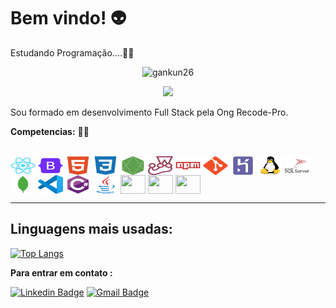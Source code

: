 # Bem vindo!   👽
Estudando Programação....👨‍💻

<p align="center"> <img src="https://komarev.com/ghpvc/?username=gankun26&label=Profile%20views&color=0e75b6&style=flat" alt="gankun26" /> </p>

<p align = 'center'>   
 
<img src = "https://gidigi.com/cdn/love.gif">    

Sou formado em desenvolvimento Full Stack pela Ong Recode-Pro.

**Competencias:** 🧙‍♂️     

 <div style="display: inline_block"><br>
  <img align="center" height="30" width="40" src="https://github.com/devicons/devicon/blob/master/icons/react/react-original.svg">
  <img align="center" height="30" width="40" src="https://github.com/devicons/devicon/blob/master/icons/bootstrap/bootstrap-plain.svg">
  <img align="center" height="30" width="40" src="https://github.com/devicons/devicon/blob/master/icons/html5/html5-plain.svg">
   <img align="center" height="30" width="40" src="https://github.com/devicons/devicon/blob/master/icons/css3/css3-plain.svg">
   <img align="center" height="30" width="40" src="https://github.com/devicons/devicon/blob/master/icons/nodejs/nodejs-plain.svg">
   <img align="center" height="30" width="40" src="https://github.com/devicons/devicon/blob/master/icons/jest/jest-plain.svg">
   <img align="center" height="30" width="40" src="https://github.com/devicons/devicon/blob/master/icons/npm/npm-original-wordmark.svg">
  <img align="center" height="30" width="40" src="https://github.com/devicons/devicon/blob/master/icons/git/git-plain.svg">
  <img align="center" height="30" width="40" src="https://github.com/devicons/devicon/blob/master/icons/heroku/heroku-plain.svg">
  <img align="center" height="30" width="40" src="https://github.com/devicons/devicon/blob/master/icons/linux/linux-original.svg">
  <img align="center" height="30" width="40" src="https://github.com/devicons/devicon/blob/master/icons/microsoftsqlserver/microsoftsqlserver-original-wordmark.svg">
  <img align="center" height="30" width="40" src="https://github.com/devicons/devicon/blob/master/icons/mongodb/mongodb-plain.svg">
  <img align="center" height="30" width="40" src="https://github.com/devicons/devicon/blob/master/icons/vscode/vscode-original.svg">
  <img align="center" height="30" width="40" src="https://github.com/devicons/devicon/blob/master/icons/csharp/csharp-original.svg">
  <img align="center" height="30" width="40" src="https://github.com/devicons/devicon/blob/master/icons/java/java-original.svg">
  <img align="center" height="30" width="40" src="https://cdn.jsdelivr.net/gh/devicons/devicon/icons/knockout/knockout-plain-wordmark.svg">
   <img align="center" height="30" width="40" src="https://cdn.jsdelivr.net/gh/devicons/devicon/icons/visualstudio/visualstudio-plain.svg">
   <img align="center" height="30" width="40"  src="https://cdn.jsdelivr.net/gh/devicons/devicon/icons/trello/trello-plain.svg">
</div>

------------------------------------------------------------------------------------------------------------------------------------------------------------------------------
## Linguagens mais usadas:     

<p align = 'center'>  
  
[![Top Langs](https://github-readme-stats.vercel.app/api/top-langs/?username=gankun26&layout=compact)](https://github.com/gankun26?tab=repositories)

**Para entrar em contato :**

[![Linkedin Badge](https://img.shields.io/badge/-Alan%20Santana-6633cc?style=flat-square&logo=Linkedin&logoColor=white&link=https://www.linkedin.com/in/alan-santana-0644b915b/)](https://www.linkedin.com/in/alan-santana-0644b915b/) 
[![Gmail Badge](https://img.shields.io/badge/-alansf.nsantana@gmail.com-6633cc?style=flat-square&logo=Gmail&logoColor=white&link=mailto:alansf.nsantana@gmail.com)](alansf.nsantana@gmail.com)    
  




